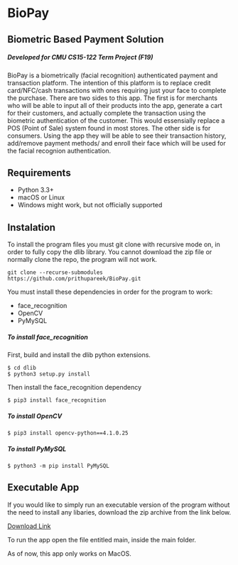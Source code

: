 # BioPay
## Biometric Based Payment Solution
##### Developed for CMU CS15-122 Term Project (F19)

BioPay is a biometrically (facial recognition) authenticated payment and transaction platform. The intention of this platform is to replace credit card/NFC/cash transactions with ones requiring just your face to complete the purchase. There are two sides to this app. The first is for merchants who will be able to input all of their products into the app, generate a cart for their customers, and actually complete the transaction using the biometric authentication of the customer. This would essensially replace a POS (Point of Sale) system found in most stores. The other side is for consumers. Using the app they will be able to see their transaction history, add/remove payment methods/ and enroll their face which will be used for the facial recognion authentication.

## Requirements
- Python 3.3+
- macOS or Linux
- Windows might work, but not officially supported

## Instalation
To install the program files you must git clone with recursive mode on, in order to fully copy the dlib library. You cannot download the zip file or normally clone the repo, the program will not work.
```
git clone --recurse-submodules https://github.com/prithupareek/BioPay.git
```

You must install these dependencies in order for the program to work:
- face_recognition
- OpenCV
- PyMySQL

##### To install face_recognition
First, build and install the dlib python extensions.
```
$ cd dlib
$ python3 setup.py install
```

Then install the face_recognition dependency
```
$ pip3 install face_recognition
```

##### To install OpenCV
```
$ pip3 install opencv-python==4.1.0.25
```

##### To install PyMySQL
```
$ python3 -m pip install PyMySQL
```

## Executable App
If you would like to simply run an executable version of the program without the need to install any libaries, download the zip archive from the link below.

[Download Link](https://drive.google.com/file/d/1qrrcq-4-W5-I0TNFZ7GIBBw5jMffe4Jq/view?usp=sharing)

To run the app open the file entitled main, inside the main folder.

As of now, this app only works on MacOS.